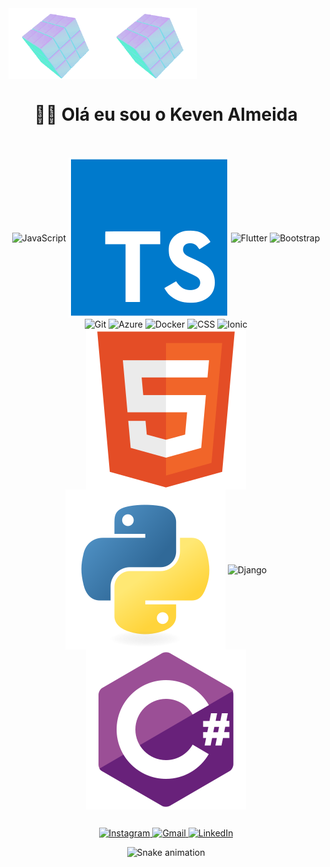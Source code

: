 <!-- Top cubes -->
<link rel="stylesheet" type="text/css" href="https://github.com/keven-silva/Keven-Silva/blob/main/styles.css" />

<div>
  <div align="center" style="display: flex">
    <img align="left" width="30%" src="/icons/rotatingcube.webp" alt="rotating-cube-1"/>
    <img align="right" width="30%" src="/icons/rotatingcube.webp" alt="rotating-cube-2"/>
  </div>
</div>

<div align="center">
  <h1> 👨‍💼 Olá eu sou o Keven Almeida</h1>
  <!-- <div>
    <p>👨‍💻 Estou a mais de 3 anos na área de desenvolvimento.</p>
    <p>👨Atualmente cursando Ciência da Computação na Universidade Federal do Ceará, possuo experiência com trabalho em grupo, metodologias ágeis como Scrum, Kanban, eXtreme Programming (XP), além de ter o clean code e boas práticas como objetivos de códigos idéais. 🏢 Tenho como interesse conhecer novas tecnologias, e formas de melhorar minhas habilidades de forma que possa agregar no meu trabalho e ajudar meus colegas colaboradores.</p>
  </div> -->
</div>
<br>
<!-- <div align="center">
    <a href="https://github.com/keven-silva"> -->
<!--     <img height="180em" src="https://github-readme-stats.vercel.app/api?username=keven-silva&show_icons=true_color=fff&icon_color=79ff97&text_color=9f9f9f&bg_color=151515"/>
    <img height="180em" src="https://github-readme-stats.vercel.app/api/top-langs/?username=keven-silva&show_icons=true_color=fff&icon_color=79ff97&text_color=9f9f9f&bg_color=151515"/> -->
<!-- </div> -->

<div align="center" style="display: inline_block">
  <br>
  <img align="center" class="max-icon-size" src="https://cdn.jsdelivr.net/gh/devicons/devicon/icons/javascript/javascript-original.svg" alt="JavaScript"/>
  <img align="center" class="max-icon-size" src="https://raw.githubusercontent.com/devicons/devicon/master/icons/typescript/typescript-plain.svg"  alt="TapyScript" />
  <img align="center" class="max-icon-size" src="https://cdn.jsdelivr.net/gh/devicons/devicon/icons/flutter/flutter-original.svg" alt="Flutter" />
  <img align="center" class="max-icon-size" src="https://cdn.jsdelivr.net/gh/devicons/devicon/icons/bootstrap/bootstrap-original.svg" alt="Bootstrap" />
  <img align="center" class="max-icon-size" src="https://cdn.jsdelivr.net/gh/devicons/devicon/icons/git/git-original-wordmark.svg" alt="Git" />
  <img align="center" class="max-icon-size" src="https://cdn.jsdelivr.net/gh/devicons/devicon/icons/azure/azure-original.svg" alt="Azure"/>
  <img align="center" class="max-icon-size" src="https://cdn.jsdelivr.net/gh/devicons/devicon/icons/docker/docker-original.svg" alt="Docker" />
  <img align="center" class="max-icon-size" src="https://icongr.am/devicon/css3-original.svg?size=148&color=currentColor" alt="CSS">
  <img align="center" class="max-icon-size" src="https://cdn.jsdelivr.net/gh/devicons/devicon/icons/ionic/ionic-original.svg" 
  alt="Ionic" />
  <img align="center" class="max-icon-size" src="https://raw.githubusercontent.com/devicons/devicon/master/icons/html5/html5-original.svg" alt="HTML" />
  <img align="center" class="max-icon-size" src="https://raw.githubusercontent.com/devicons/devicon/master/icons/python/python-original.svg" alt="Python"/>
  <img align="center" class="max-icon-size" src="https://icongr.am/devicon/django-original.svg?size=148&color=currentColor" alt="Django" />
  <img align="center" class="max-icon-size" src="https://raw.githubusercontent.com/devicons/devicon/master/icons/csharp/csharp-original.svg" alt="Csharp"/>
</div>

  ##

<div align="center"> 
  <a href="https://instagram.com/keven_almeida77" target="_blank">
    <img src="https://img.shields.io/badge/-Instagram-%23E4405F?style=for-the-badge&logo=instagram&logoColor=white" alt="Instagram">
  </a>
  <a href = "mailto:keven.almeida.8179@gmail.com">
    <img src="https://img.shields.io/badge/-Gmail-%23333?style=for-the-badge&logo=gmail&logoColor=white" alt="Gmail">
  </a>
  <a href="https://www.linkedin.com/in/keven-almeida" target="_blank">
    <img src="https://img.shields.io/badge/-LinkedIn-%230077B5?style=for-the-badge&logo=linkedin&logoColor=white" alt="LinkedIn">
  </a> 
    
  ![Snake animation](https://github.com/keven-silva/keven-silva/blob/output/github-contribution-grid-snake.svg)
 
</div>




